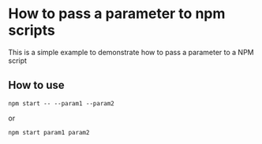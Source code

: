 # How to pass a parameter to npm scripts

This is a simple example to demonstrate how to pass a parameter to a NPM script

## How to use

```npm start -- --param1 --param2```

or

```npm start param1 param2```